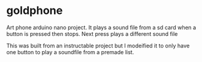 # goldphone
Art phone arduino nano project. It plays a sound file from a sd card when a button is pressed then stops. Next press plays a different sound file

This was built from an instructable project but I modeified it to only have one button to play a soundfile from a premade list. 
